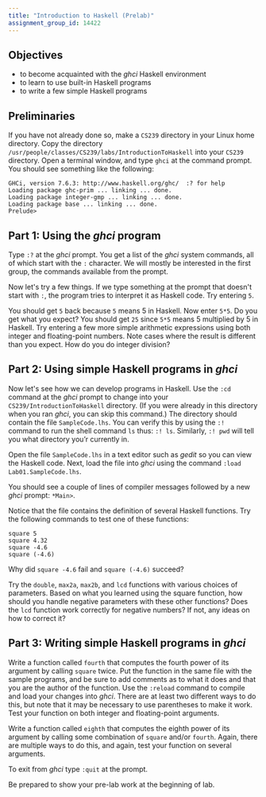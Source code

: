 ```yaml
---
title: "Introduction to Haskell (Prelab)"
assignment_group_id: 14422
---
```


## Objectives

* to become acquainted with the *ghci* Haskell environment
* to learn to use built-in Haskell programs
* to write a few simple Haskell programs

## Preliminaries

If you have not already done so, make a `CS239` directory in your Linux home
directory. Copy the directory
`/usr/people/classes/CS239/labs/IntroductionToHaskell` into your `CS239`
directory. Open a terminal window, and type `ghci` at the command prompt. You
should see something like the following:

```
GHCi, version 7.6.3: http://www.haskell.org/ghc/  :? for help
Loading package ghc-prim ... linking ... done.
Loading package integer-gmp ... linking ... done.
Loading package base ... linking ... done.
Prelude>
```

## Part 1: Using the *ghci* program

Type `:?` at the *ghci* prompt. You get a list of the *ghci* system commands,
all of which start with the `:` character. We will mostly be interested in the
first group, the commands available from the prompt.

Now let's try a few things. If we type something at the prompt that doesn't
start with `:`, the program tries to interpret it as Haskell code. Try entering
`5`.

You should get `5` back because `5` means 5 in Haskell. Now enter `5*5`. Do you
get what you expect? You should get `25` since `5*5` means 5 multiplied by 5 in
Haskell. Try entering a few more simple arithmetic expressions using both
integer and floating-point numbers. Note cases where the result is different
than you expect. How do you do integer division?

## Part 2: Using simple Haskell programs in *ghci*

Now let's see how we can develop programs in Haskell. Use the `:cd` command at
the *ghci* prompt to change into your `CS239/IntroductionToHaskell` directory.
(If you were already in this directory when you ran *ghci*, you can skip this
command.) The directory should contain the file `SampleCode.lhs`. You can verify
this by using the `:!` command to run the shell command `ls` thus: `:! ls`.
Similarly, `:! pwd` will tell you what directory you’r currently in.

Open the file `SampleCode.lhs` in a text editor such as *gedit* so you can view
the Haskell code. Next, load the file into *ghci* using the command `:load
Lab01.SampleCode.lhs`.

You should see a couple of lines of compiler messages followed by a new *ghci*
prompt: `*Main>`.

Notice that the file contains the definition of several Haskell functions. Try
the following commands to test one of these functions:

```
square 5
square 4.32
square -4.6
square (-4.6)
```

Why did `square -4.6` fail and `square (-4.6)` succeed?

Try the `double`, `max2a`, `max2b`, and `lcd` functions with various choices of
parameters. Based on what you learned using the square function, how should you
handle negative parameters with these other functions? Does the `lcd` function
work correctly for negative numbers? If not, any ideas on how to correct it?

## Part 3: Writing simple Haskell programs in *ghci*

Write a function called `fourth` that computes the fourth power of its argument
by calling `square` twice. Put the function in the same file with the sample
programs, and be sure to add comments as to what it does and that you are the
author of the function. Use the `:reload` command to compile and load your
changes into *ghci*. There are at least two different ways to do this, but note
that it may be necessary to use parentheses to make it work. Test your function
on both integer and floating-point arguments.

Write a function called `eighth` that computes the eighth power of its argument
by calling some combination of `square` and/or `fourth`. Again, there are
multiple ways to do this, and again, test your function on several arguments.

To exit from *ghci* type `:quit` at the prompt.

Be prepared to show your pre-lab work at the beginning of lab.

